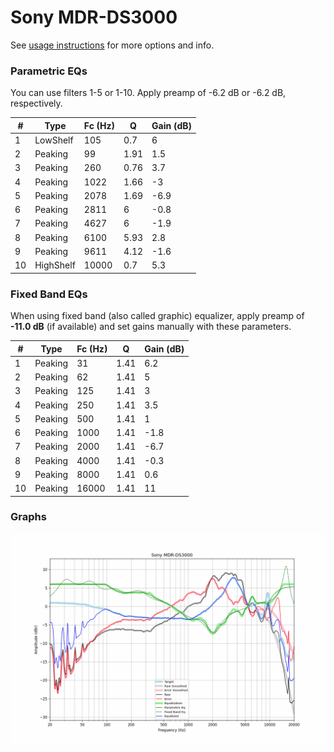 # Sony MDR-DS3000
See [usage instructions](https://github.com/jaakkopasanen/AutoEq#usage) for more options and info.

### Parametric EQs
You can use filters 1-5 or 1-10. Apply preamp of -6.2 dB or -6.2 dB, respectively.

|   # | Type      |   Fc (Hz) |    Q |   Gain (dB) |
|-----|-----------|-----------|------|-------------|
|   1 | LowShelf  |       105 | 0.7  |         6   |
|   2 | Peaking   |        99 | 1.91 |         1.5 |
|   3 | Peaking   |       260 | 0.76 |         3.7 |
|   4 | Peaking   |      1022 | 1.66 |        -3   |
|   5 | Peaking   |      2078 | 1.69 |        -6.9 |
|   6 | Peaking   |      2811 | 6    |        -0.8 |
|   7 | Peaking   |      4627 | 6    |        -1.9 |
|   8 | Peaking   |      6100 | 5.93 |         2.8 |
|   9 | Peaking   |      9611 | 4.12 |        -1.6 |
|  10 | HighShelf |     10000 | 0.7  |         5.3 |

### Fixed Band EQs
When using fixed band (also called graphic) equalizer, apply preamp of **-11.0 dB** (if available) and set gains manually with these parameters.

|   # | Type    |   Fc (Hz) |    Q |   Gain (dB) |
|-----|---------|-----------|------|-------------|
|   1 | Peaking |        31 | 1.41 |         6.2 |
|   2 | Peaking |        62 | 1.41 |         5   |
|   3 | Peaking |       125 | 1.41 |         3   |
|   4 | Peaking |       250 | 1.41 |         3.5 |
|   5 | Peaking |       500 | 1.41 |         1   |
|   6 | Peaking |      1000 | 1.41 |        -1.8 |
|   7 | Peaking |      2000 | 1.41 |        -6.7 |
|   8 | Peaking |      4000 | 1.41 |        -0.3 |
|   9 | Peaking |      8000 | 1.41 |         0.6 |
|  10 | Peaking |     16000 | 1.41 |        11   |

### Graphs
![](./Sony%20MDR-DS3000.png)
